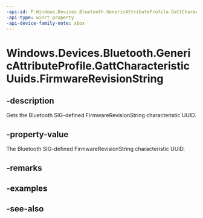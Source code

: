 ```yaml
---
-api-id: P:Windows.Devices.Bluetooth.GenericAttributeProfile.GattCharacteristicUuids.FirmwareRevisionString
-api-type: winrt property
-api-device-family-note: xbox
---
```


<!-- Property syntax
public System.Guid FirmwareRevisionString { get; }
-->

# Windows.Devices.Bluetooth.GenericAttributeProfile.GattCharacteristicUuids.FirmwareRevisionString

## -description
Gets the Bluetooth SIG-defined FirmwareRevisionString characteristic UUID.

## -property-value
The Bluetooth SIG-defined FirmwareRevisionString characteristic UUID.

## -remarks

## -examples

## -see-also
